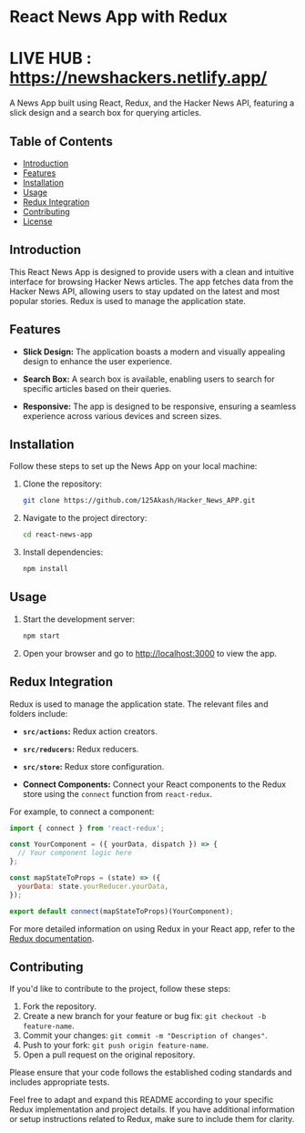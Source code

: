 

# React News App with Redux

# LIVE HUB :  https://newshackers.netlify.app/

A News App built using React, Redux, and the Hacker News API, featuring a slick design and a search box for querying articles.

## Table of Contents

- [Introduction](#introduction)
- [Features](#features)
- [Installation](#installation)
- [Usage](#usage)
- [Redux Integration](#redux-integration)
- [Contributing](#contributing)
- [License](#license)

## Introduction

This React News App is designed to provide users with a clean and intuitive interface for browsing Hacker News articles. The app fetches data from the Hacker News API, allowing users to stay updated on the latest and most popular stories. Redux is used to manage the application state.

## Features

- **Slick Design:** The application boasts a modern and visually appealing design to enhance the user experience.

- **Search Box:** A search box is available, enabling users to search for specific articles based on their queries.

- **Responsive:** The app is designed to be responsive, ensuring a seamless experience across various devices and screen sizes.

## Installation

Follow these steps to set up the News App on your local machine:

1. Clone the repository:

    ```bash
    git clone https://github.com/125Akash/Hacker_News_APP.git
    ```

2. Navigate to the project directory:

    ```bash
    cd react-news-app
    ```

3. Install dependencies:

    ```bash
    npm install
    ```

## Usage

1. Start the development server:

    ```bash
    npm start
    ```

2. Open your browser and go to [http://localhost:3000](http://localhost:3000) to view the app.

## Redux Integration

Redux is used to manage the application state. The relevant files and folders include:

- **`src/actions`:** Redux action creators.

- **`src/reducers`:** Redux reducers.

- **`src/store`:** Redux store configuration.

- **Connect Components:** Connect your React components to the Redux store using the `connect` function from `react-redux`.

For example, to connect a component:

```jsx
import { connect } from 'react-redux';

const YourComponent = ({ yourData, dispatch }) => {
  // Your component logic here
};

const mapStateToProps = (state) => ({
  yourData: state.yourReducer.yourData,
});

export default connect(mapStateToProps)(YourComponent);
```

For more detailed information on using Redux in your React app, refer to the [Redux documentation](https://redux.js.org/).

## Contributing

If you'd like to contribute to the project, follow these steps:

1. Fork the repository.
2. Create a new branch for your feature or bug fix: `git checkout -b feature-name`.
3. Commit your changes: `git commit -m "Description of changes"`.
4. Push to your fork: `git push origin feature-name`.
5. Open a pull request on the original repository.

Please ensure that your code follows the established coding standards and includes appropriate tests.



Feel free to adapt and expand this README according to your specific Redux implementation and project details. If you have additional information or setup instructions related to Redux, make sure to include them for clarity.
